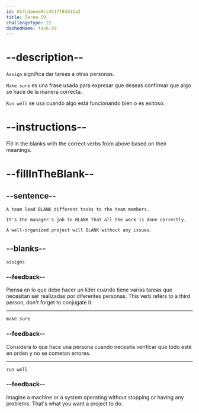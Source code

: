 ```yaml
---
id: 657cdaeee8cc4517f84911a2
title: Tarea 59
challengeType: 22
dashedName: task-59
---
```


# --description--

`Assign` significa dar tareas a otras personas.

`Make sure` es una frase usada para expresar que deseas confirmar que algo se hace de la manera correcta.

`Run well` se usa cuando algo está funcionando bien o es exitoso.

# --instructions--

Fill in the blanks with the correct verbs from above based on their meanings.

# --fillInTheBlank--

## --sentence--

`A team lead BLANK different tasks to the team members.`

`It's the manager's job to BLANK that all the work is done correctly.`

`A well-organized project will BLANK without any issues.`

## --blanks--

`assigns`

### --feedback--

Piensa en lo que debe hacer un líder cuando tiene varias tareas que necesitan ser realizadas por diferentes personas. This verb refers to a third person, don't forget to conjugate it.

---

`make sure`

### --feedback--

Considera lo que hace una persona cuando necesita verificar que todo esté en orden y no se cometan errores.

---

`run well`

### --feedback--

Imagine a machine or a system operating without stopping or having any problems. That's what you want a project to do.
